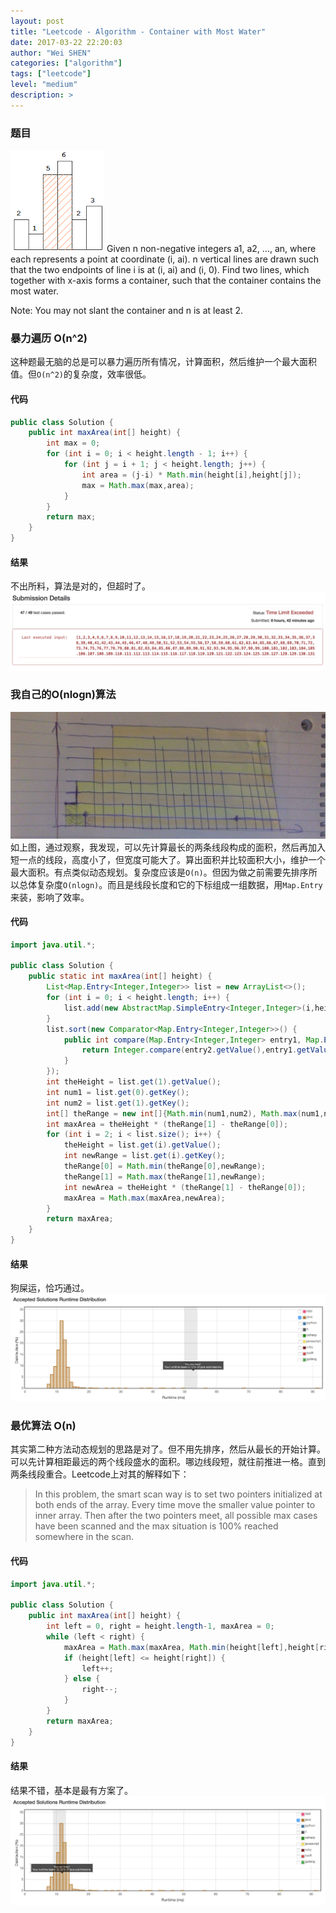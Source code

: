 ```yaml
---
layout: post
title: "Leetcode - Algorithm - Container with Most Water"
date: 2017-03-22 22:20:03
author: "Wei SHEN"
categories: ["algorithm"]
tags: ["leetcode"]
level: "medium"
description: >
---
```


### 题目
![most-water-0](/images/leetcode/most-water-0.png)
Given n non-negative integers a1, a2, ..., an, where each represents a point at coordinate (i, ai). n vertical lines are drawn such that the two endpoints of line i is at (i, ai) and (i, 0). Find two lines, which together with x-axis forms a container, such that the container contains the most water.

Note: You may not slant the container and n is at least 2.

### 暴力遍历 O(n^2)
这种题最无脑的总是可以暴力遍历所有情况，计算面积，然后维护一个最大面积值。但`O(n^2)`的复杂度，效率很低。

#### 代码
```java
public class Solution {
    public int maxArea(int[] height) {
        int max = 0;
        for (int i = 0; i < height.length - 1; i++) {
            for (int j = i + 1; j < height.length; j++) {
                int area = (j-i) * Math.min(height[i],height[j]);
                max = Math.max(max,area);
            }
        }
        return max;
    }
}
```

#### 结果
不出所料，算法是对的，但超时了。
![most-water-1](/images/leetcode/most-water-1.png)

### 我自己的O(nlogn)算法
![most-water-4](/images/leetcode/most-water-4.png)
如上图，通过观察，我发现，可以先计算最长的两条线段构成的面积，然后再加入短一点的线段，高度小了，但宽度可能大了。算出面积并比较面积大小，维护一个最大面积。有点类似动态规划。复杂度应该是`O(n)`。但因为做之前需要先排序所以总体复杂度`O(nlogn)`。而且是线段长度和它的下标组成一组数据，用`Map.Entry`来装，影响了效率。

#### 代码
```java
import java.util.*;

public class Solution {
    public static int maxArea(int[] height) {
        List<Map.Entry<Integer,Integer>> list = new ArrayList<>();
        for (int i = 0; i < height.length; i++) {
            list.add(new AbstractMap.SimpleEntry<Integer,Integer>(i,height[i]));
        }
        list.sort(new Comparator<Map.Entry<Integer,Integer>>() {
            public int compare(Map.Entry<Integer,Integer> entry1, Map.Entry<Integer,Integer> entry2) {
                return Integer.compare(entry2.getValue(),entry1.getValue());
            }
        });
        int theHeight = list.get(1).getValue();
        int num1 = list.get(0).getKey();
        int num2 = list.get(1).getKey();
        int[] theRange = new int[]{Math.min(num1,num2), Math.max(num1,num2)};
        int maxArea = theHeight * (theRange[1] - theRange[0]);
        for (int i = 2; i < list.size(); i++) {
            theHeight = list.get(i).getValue();
            int newRange = list.get(i).getKey();
            theRange[0] = Math.min(theRange[0],newRange);
            theRange[1] = Math.max(theRange[1],newRange);
            int newArea = theHeight * (theRange[1] - theRange[0]);
            maxArea = Math.max(maxArea,newArea);
        }
        return maxArea;
    }
}
```

#### 结果
狗屎运，恰巧通过。
![most-water-2](/images/leetcode/most-water-2.png)


### 最优算法 O(n)
其实第二种方法动态规划的思路是对了。但不用先排序，然后从最长的开始计算。可以先计算相距最远的两个线段盛水的面积。哪边线段短，就往前推进一格。直到两条线段重合。Leetcode上对其的解释如下：
> In this problem, the smart scan way is to set two pointers initialized at both ends of the array. Every time move the smaller value pointer to inner array. Then after the two pointers meet, all possible max cases have been scanned and the max situation is 100% reached somewhere in the scan.


#### 代码
```java
import java.util.*;

public class Solution {
    public int maxArea(int[] height) {
        int left = 0, right = height.length-1, maxArea = 0;
        while (left < right) {
            maxArea = Math.max(maxArea, Math.min(height[left],height[right]) * (right - left));
            if (height[left] <= height[right]) {
                left++;
            } else {
                right--;
            }
        }
        return maxArea;
    }
}
```

#### 结果
结果不错，基本是最有方案了。
![most-water-3](/images/leetcode/most-water-3.png)
